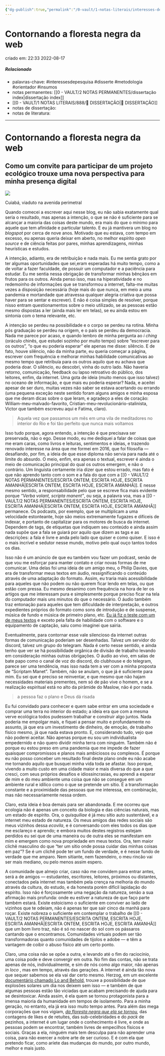 ```yaml
---
{"dg-publish":true,"permalink":"/0-vault/1-notas-literais/interesses-de-pesquisa/contornando-a-floresta-negra-da-web/","tags":["interessesdepesquisa","disserte","metodologia","orientador","insumos"],"dgHomeLink":true,"dgShowLocalGraph":true,"dgShowFileTree":true,"dgEnableSearch":true,"noteIcon":""}
---
```


# Contornando a floresta negra da web
criado em: 22:33 2022-08-17

##### Relacionado
- palavras-chave: #interessesdepesquisa  #disserte #metodologia #orientador #insumos 
- notas permanentes: [[0 - VAULT/2 NOTAS PERMANENTES/dissertação index\|dissertação index]]
- [[0 - VAULT/1 NOTAS LITERAIS/888/📕 DISSERTAÇÃO\|📕 DISSERTAÇÃO]]
- notas de dissertação:
- notas de literatura: 

---

# Contornando a floresta negra da web

## Como um convite para participar de um projeto ecológico trouxe uma nova perspectiva para minha presença digital

![](file:///C:/Users/walke/AppData/Local/Temp/lu28433boa.tmp/lu28433bov_tmp_2be85e69664fa42a.jpg)

Cuiabá, viaduto na avenida perimetral

Quando comecei a escrever aqui nesse blog, eu não sabia exatamente qual seria o resultado, mas apenas a intenção, o que se não é suficiente para se alcançar a maioria das coisas deste mundo, era mais do que o mínimo para aquele que tem afinidade e particular talento. E eu já mantivera um blog no _blogspot_ por cerca de nove anos. Motivado que eu estava, com tempo em excesso, eu apenas queria deixar em aberto, no melhor espírito _open source_ e de ciência feitas por pares, minhas aprendizagens, minhas heurísticas e estudos.

A intenção, adianto, era de retribuição e nada mais. Eu me sentia grato por ter algumas oportunidades que sei,eram esperadas há muito tempo, como a de voltar a fazer faculdade, de possuir um computador e a paciência para estudar. Eu me sentia nessa obrigação de transformar minhas bênçãos em frutos para os outros. Ainda penso isso, mas na hiperatividade e no redemoinho de informações que se transformou a internet, falta-me muitas vezes a disposição necessária (hoje mais do que nunca, em meio a uma pandemia e mortandade que atravessa qualquer alegria criativa que possa haver para se sentar e escrever). E não é coisa simples de resolver, porque nisso entram questionamentos sobre o meio utilizado, se as pessoas estão mesmo dispostas a ler (ainda mais ler em telas), se eu ainda estou em sintonia com o tema relevante, etc.

A intenção se perdeu na possibilidade e o corpo se perdeu na rotina. Minha pós graduação se perdeu na origem, e o país se perdeu da democracia. Nada me parece por acaso, e quando lembro de minha pergunta ao _i ching_ (oráculo chinês, que estudei sozinho por muito tempo) sobre “escrever para os outros”, “o que eu poderia esperar” ele apenas me disse: silêncio. E de fato, houve silêncio, não da minha parte, eu queria começar a página, escrever com frequência e melhorar minhas habilidade comunicativas ao mesmo tempo que retribuía para os outros aquilo que eu achava que poderia doar. O silêncio, eu descobri, vinha do outro lado. Não haveria retorno, comunicação, feedback ou lapso retroativo do público, dos leitores, enfim, da internet. Uma gota de ideia (muito menos que isso talvez) no oceano de informação, e que mais eu poderia esperar? Nada, e aceitei apesar de ser duro, muitas vezes não saber se estava acertando ou errando (uma pequena exceção neste sentido foram alguns amigos e minha esposa que me deram dicas sobre o que leram, e agradeço a eles de coração: William-meu-malvado-favorito, Cristian-meu-revolucionário-stalinista, Victor que também escreveu aqui e Fatima, claro).


> Aquela vez que passamos um mês em uma vila de meditadores no interior do Rio e foi tão perfeito que nunca mais voltamos

Isso tudo porque, agora entendo, a intenção é que precisava ser preservada, não o ego. Desse modo, eu me dediquei a falar de coisas que me eram caras, como livros e leituras, sentimentos e ideias, e trazendo renovado interesse na área que me formei em 2016, que foi filosofia — desafiando, por fim, a ideia de que esse diploma não servia para nada até o limite do absurdo. O meio, enfim, era apenas o textual, escrever é ainda o meio de comunicação principal do qual os outros emergem, e não o contrário. Um linguista certamente iria dizer que estou errado, mas fato é que não aprendo tanto com o som e a fala do que com a [[0 - VAULT/2 NOTAS PERMANENTES/ESCRITA ONTEM, ESCRITA HOJE, ESCRITA AMANHÃ\|ESCRITA ONTEM, ESCRITA HOJE, ESCRITA AMANHÃ]]. E nesse mesmo sentido, a responsabilidade pelo que se escreve fica mais evidente porque _“Verba volant, scripta manent”_, ou seja, a palavra voa, mas a [[0 - VAULT/2 NOTAS PERMANENTES/ESCRITA ONTEM, ESCRITA HOJE, ESCRITA AMANHÃ\|ESCRITA ONTEM, ESCRITA HOJE, ESCRITA AMANHÃ]] permanece. Os podcasts, por exemplo, que se multiplicam a uma velocidade estonteante, hoje são meios extremamente fugazes e difíceis de indexar, e portanto de capitalizar para os motores de busca da internet. Dependem de tags, de etiquetas que indiquem seu conteúdo e ainda assim nada supõe que a fala se guiará por aquilo que dizem as tags e as descrições: a fala é livre e anda pelo lado que quiser e como quiser. E isso é o mais incrível e sedutor nesse mundo, motivo pelo qual ouço tantos todos os dias.

Isso não é um anúncio de que eu também vou fazer um podcast, senão de que vou me esforçar para manter contato e criar novas formas de me comunicar. Uma delas foi uma ideia de um amigo meu, o Philip Davies, que era de transformar meus textos em áudio, ressignificando o conteúdo através de uma adaptação do formato. Assim, eu traria mais acessibilidade para aqueles que não podem ou não querem ficar lendo em telas, ou que estão com pressa. Eu mesmo desanimo com frequência na hora de ler os artigos que me interessam pura e simplesmente porque preciso ficar na tela do computador mais uns minutos do que o necessário. O áudio também traz entonação para aqueles que tem dificuldade de interpretação, e outros expedientes próprios do formato como sons de introdução e de suspense, música de fundo e música de primeiro plano, etc. [Eu já fiz o teste com um de meus textos](https://open.spotify.com/episode/3iOF8yNhZ9isrPClp34CxZ?si=HY_R_we4QlqIhFncBC1X2g) e exceto pela falta de habilidade com o software e o equipamento de captação, saiu como imaginei que sairia.

Eventualmente, para contornar esse vale silencioso da internet outras formas de comunicação poderiam ser desenhadas. Talvez um servidor do discord, talvez um grupo do telegram. Nada é certo nesse sentido, e ainda tenho que ver se há possibilidade orgânica de divisão de trabalho levando em consideração minhas outras obrigações. O áudio ao vivo, em salas de bate papo como o canal de voz do discord, do clubhouse e do telegram, parece ser uma tendência, mas isso nada tem a ver com a minha proposta de “Scriptam Manet”. Também, não se anulam, o que já é suficiente para mim. Eu sei que é preciso se reinventar, e que mesmo que não hajam necessidades materiais prementes, nem só de pão vive o homem, e se a realização espiritual está no alto da pirâmide do Maslow, não é por nada.

>a pessoa faz o plano e Deus dá risada

Eu fui convidado para conhecer e quem sabe entrar em uma sociedade e comprar uma terra no interior do estado; a ideia era que com a mesma verve ecológica todos pudessem trabalhar e construir algo juntos. Nada poderia me empolgar mais, e fiquei a pensar muito e profundamente no assunto, já que era um investimento de dinheiro, de emoção, de trabalho físico mesmo, já que nada estava pronto. E, considerando tudo, vejo que não poderei aceitar. Não apenas porque eu sou um individualista empedernido e não quero dividir minha terra com ninguém. Também não é porque eu estou preso em uma pandemia que me impede de fazer quaisquer compromissos e planos mais ambiciosos ou complexos. É porque eu não posso conceber um resultado final deste plano onde eu não acabe me tornando aquilo que busquei minha vida toda se afastar. Isso porque, vivendo a muito custo em uma cidade maior e mais diversa do que a que cresci, com seus próprios desafios e idiossincrasias, eu aprendi a esperar de mim e do meu ambiente uma coisa que não se consegue em um ambiente rural e idílico como o que se pretende um sítio. É a transformação constante e a proximidade das pessoas que me interessa, em combinação, mas não necessariamente nessa ordem.

Claro, esta ideia é boa demais para ser abandonada. E me ocorreu que ecologia não é apenas um conceito da biologia e das ciências naturais, mas um estado de espírito. Ora, o _quisquiliae_ é já meu sítio auto sustentável, e a internet meu estado de natureza. Os meus amigos das redes sociais são meus vizinhos dessa _ecovila_, e é conversando com eles todos os dias que me esclareço e aprendo; e embora muitos destes registros estejam perdidos eu sei que de uma maneira ou de outra eles se manifestam em mim e emergem como nova propriedade em meus textos. Ora, tem maior clichê masculino do que “ter um sítio onde possa cuidar das minhas coisas em paz”? Se é um clichê pode ter um fundo de verdade, e é nesse fundo de verdade que me amparo. Nem sitiante, nem fazendeiro, o meu rincão vai ser mais mediano, ou pelo menos assim espero.

A comunidade que almejo criar, caso não me convidem para entrar antes, será a de amigos — estudantes, escritores, leitores, próximos ou distantes, conectados pela internet mas também pela crença na melhoria do mundo através da cultura, do estudo, e da honesta porém difícil lapidação do espírito. Isso não é forçosamente uma negação da natureza, senão a sua afirmação mais profunda: onde eu estiver a natureza de que faço parte também estará. Existe estoicismo o suficiente em conviver ao lado de vizinhos que te odeiam, não é apenas ter que sair cinco da manhã para roçar. Existe nobreza o suficiente em contemplar o trabalho de [[0 - VAULT/2 NOTAS PERMANENTES/ESCRITA ONTEM, ESCRITA HOJE, ESCRITA AMANHÃ\|ESCRITA ONTEM, ESCRITA HOJE, ESCRITA AMANHÃ]] que um bom livro traz, não é só no nascer do sol com os pássaros cantando que o encontramos. Comunidades virtuais podem ser tão transformadoras quanto comunidades de tijolos e adobe — e têm a vantagem de coibir o abuso físico até um certo ponto.

Claro, uma coisa não se opõe a outra, e levando até o fim do raciocínio, uma coisa pode e deve convergir em outra. No fim das contas, não se trata apenas de nós, individualmente, e sim de nós como algo maior, não apenas _in loco_ , mas em tempo, através das gerações. A internet é ainda tão nova que sequer sabemos se ela vai dar certo mesmo. Herzog, em um excelente [documentário chamado Lo and Behold](https://www.youtube.com/watch?v=lYVjUT4FiOc), trouxe a possibilidade de que explosões solares um dia nos deixem sem isso — e também de que algumas pessoas estão tão viciadas que acabam precisando de ajuda para se desintoxicar. Ainda assim, é ela quem se tornou protagonista para a imensa maioria da humanidade em tempos de isolamento. Para a minha geração, no entanto, ela já era isso muito tempo antes. Para além das mega corporações que nos vigiam, [_da floresta negra que ela se tornou_](https://onezero.medium.com/the-dark-forest-theory-of-the-internet-7dc3e68a7cb1)_,_ das contagens de likes e de retuítes, das sub-celebridades e do _pack_ de pezinhos, a internet é um lugar onde o conhecimento é livre, e onde as pessoas podem se encontrar, também livres de empecilhos físicos e sociais. Graças a ela, ninguém mais tem desculpa para não aprender uma coisa, para não exercer a nobre arte de ser curioso. E é com ela que pretendo ficar, como aríete das mudanças do mundo, por outro mundo, melhor e mais justo.